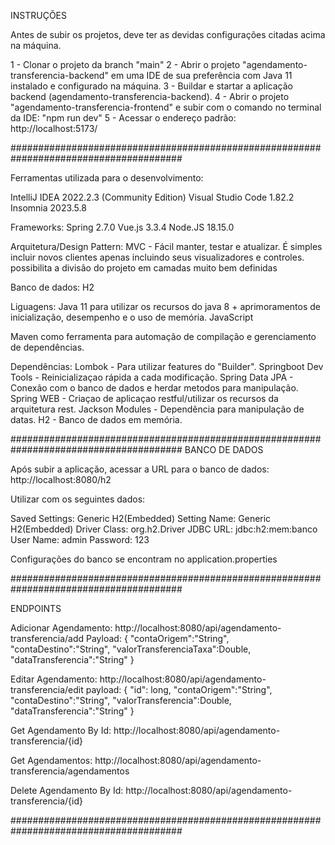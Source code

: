 INSTRUÇÕES

Antes de subir os projetos, deve ter as devidas configurações citadas acima na máquina.

1 - Clonar o projeto da branch "main"
2 - Abrir o projeto "agendamento-transferencia-backend" em uma IDE de sua preferência com Java 11 instalado e configurado na máquina.
3 - Buildar e startar a aplicação backend (agendamento-transferencia-backend).
4 - Abrir o projeto "agendamento-transferencia-frontend" e subir com o comando no terminal da IDE: "npm run dev"
5 - Acessar o endereço padrão: http://localhost:5173/

#######################################################################################

Ferramentas utilizada para o desenvolvimento:
 
IntelliJ IDEA 2022.2.3 (Community Edition)
Visual Studio Code 1.82.2
Insomnia 2023.5.8

Frameworks: 
Spring 2.7.0
Vue.js 3.3.4
Node.JS 18.15.0


Arquitetura/Design Pattern: MVC -  Fácil manter, testar e atualizar. É simples incluir novos clientes apenas incluindo seus visualizadores e controles. possibilita a divisão do projeto em camadas muito bem definidas

Banco de dados: H2

Liguagens:
Java 11 para utilizar os recursos do java 8 + aprimoramentos de inicialização, desempenho e o uso de memória.
JavaScript

Maven como ferramenta para automação de compilação e gerenciamento de dependências.

Dependências:
Lombok - Para utilizar features do "Builder".
Springboot Dev Tools - Reinicializaçao rápida a cada modificação.
Spring Data JPA - Conexão com o banco de dados e herdar metodos para manipulação.
Spring WEB - Criaçao de aplicaçao restful/utilizar os recursos da arquitetura rest.
Jackson Modules - Dependência para manipulação de datas.
H2 - Banco de dados em memória.

#######################################################################################
BANCO DE DADOS

Após subir a aplicação, acessar a URL para o banco de dados: http://localhost:8080/h2

Utilizar com os seguintes dados:

Saved Settings:	Generic H2(Embedded)
Setting Name: Generic H2(Embedded)
Driver Class: org.h2.Driver
JDBC URL: jdbc:h2:mem:banco
User Name: admin
Password: 123

Configurações do banco se encontram no application.properties

#######################################################################################

ENDPOINTS

Adicionar Agendamento: http://localhost:8080/api/agendamento-transferencia/add
Payload:
 {
   "contaOrigem":"String",
   "contaDestino":"String",
   "valorTransferenciaTaxa":Double,
   "dataTransferencia":"String"
 }

Editar Agendamento: http://localhost:8080/api/agendamento-transferencia/edit
payload:
{
  "id": long,
  "contaOrigem":"String",
  "contaDestino":"String",
  "valorTransferencia":Double,
  "dataTransferencia":"String"
}

Get Agendamento By Id: http://localhost:8080/api/agendamento-transferencia/{id}

Get Agendamentos: http://localhost:8080/api/agendamento-transferencia/agendamentos

Delete Agendamento By Id: http://localhost:8080/api/agendamento-transferencia/{id}

#######################################################################################